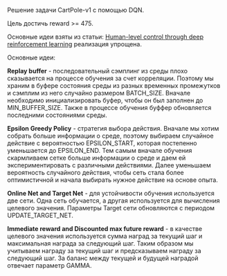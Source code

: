 Решение задачи CartPole-v1 с помощью DQN.

Цель достичь reward >= 475.

Основные идеи взяты из статьи: [Human-level control through deep reinforcement learning](https://web.stanford.edu/class/psych209/Readings/MnihEtAlHassibis15NatureControlDeepRL.pdf)
реализация упрощена.

Основные идеи:

**Replay buffer** - последовательный сэмплинг из среды плохо сказывается на процессе обучения за счет корреляции. 
Поэтому мы храним в буфере состояния среды из разных временных промежутков и сэмплим из него случайно размером 
BATCH_SIZE. Вначале необходимо инициализировать буфер, чтобы он был заполнен до MIN_BUFFER_SIZE.
Также в процессе обучения буффер обновляется последними состояниями среды.

**Epsilon Greedy Policy** - стратегия выбора действия. Вначале мы хотим собрать больше информации о среде, поэтому 
выбираем случайное действие с вероятностью EPSILON_START, которая постепенно уменьшается до EPSILON_END.
Тем самым вначале обучения скармливаем сетке больше информации о среде и даем ей экспериментировать с различными 
действиями. Далее уменьшаем вероятность случайного действия, чтобы сеть стала более оптимистичной и начала выбирать нужное действие
на основе опыта.

**Online Net and Target Net** - для устойчивости обучения используется две сети. Одна сеть обучается, а другая
используется для вычисления целевого значения. Параметры Target сети обновляются с периодом UPDATE_TARGET_NET.

**Immediate reward and Discounted max future reward** - в качестве целевого значения используется сумма наград за
текущий шаг и максимальная награда за следующий шаг. Таким образом мы учитываем награду за текущий шаг и 
предсказываем награду за следующий шаг. За баланс между текущей и будущей наградой отвечает параметр GAMMA.
